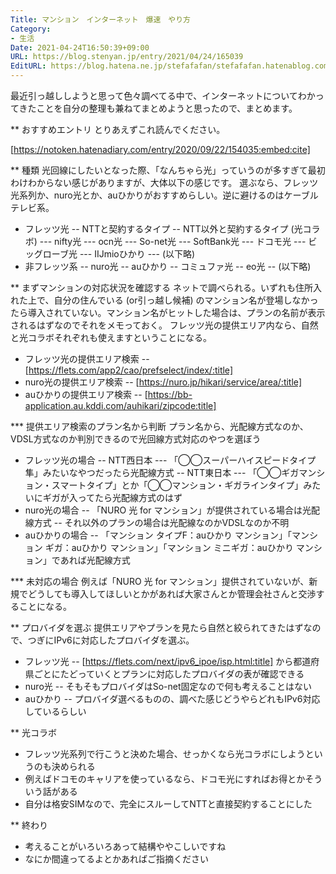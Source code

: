 ```yaml
---
Title: マンション　インターネット　爆速　やり方
Category:
- 生活
Date: 2021-04-24T16:50:39+09:00
URL: https://blog.stenyan.jp/entry/2021/04/24/165039
EditURL: https://blog.hatena.ne.jp/stefafafan/stefafafan.hatenablog.com/atom/entry/26006613720101671
---
```


最近引っ越ししようと思って色々調べてる中で、インターネットについてわかってきたことを自分の整理も兼ねてまとめようと思ったので、まとめます。

** おすすめエントリ
とりあえずこれ読んでください。

[https://notoken.hatenadiary.com/entry/2020/09/22/154035:embed:cite]

** 種類
光回線にしたいとなった際、「なんちゃら光」っていうのが多すぎて最初わけわからない感じがありますが、大体以下の感じです。
選ぶなら、フレッツ光系列か、nuro光とか、auひかりがおすすめらしい。逆に避けるのはケーブルテレビ系。

- フレッツ光
-- NTTと契約するタイプ
-- NTT以外と契約するタイプ (光コラボ)
--- nifty光
--- ocn光
--- So-net光
--- SoftBank光
--- ドコモ光
--- ビッグローブ光
--- IIJmioひかり
--- (以下略)
- 非フレッツ系
-- nuro光
-- auひかり
-- コミュファ光
-- eo光
-- (以下略)

** まずマンションの対応状況を確認する
ネットで調べられる。いずれも住所入れた上で、自分の住んでいる (or引っ越し候補) のマンション名が登場しなかったら導入されていない。マンション名がヒットした場合は、プランの名前が表示されるはずなのでそれをメモっておく。
フレッツ光の提供エリア内なら、自然と光コラボそれぞれも使えますということになる。

- フレッツ光の提供エリア検索
-- [https://flets.com/app2/cao/prefselect/index/:title]
- nuro光の提供エリア検索
-- [https://nuro.jp/hikari/service/area/:title]
- auひかりの提供エリア検索
-- [https://bb-application.au.kddi.com/auhikari/zipcode:title]

*** 提供エリア検索のプラン名から判断
プラン名から、光配線方式なのか、VDSL方式なのか判別できるので光回線方式対応のやつを選ぼう

- フレッツ光の場合
-- NTT西日本
--- 「◯◯スーパーハイスピードタイプ隼」みたいなやつだったら光配線方式
-- NTT東日本
--- 「◯◯ギガマンション・スマートタイプ」とか「◯◯マンション・ギガラインタイプ」みたいにギガが入ってたら光配線方式のはず
- nuro光の場合
-- 「NURO 光 for マンション」が提供されている場合は光配線方式
-- それ以外のプランの場合は光配線なのかVDSLなのか不明
- auひかりの場合
-- 「マンション タイプF：auひかり マンション」「マンション ギガ：auひかり マンション」「マンション ミニギガ：auひかり マンション」であれば光配線方式

*** 未対応の場合
例えば「NURO 光 for マンション」提供されていないが、新規でどうしても導入してほしいとかがあれば大家さんとか管理会社さんと交渉することになる。

** プロバイダを選ぶ
提供エリアやプランを見たら自然と絞られてきたはずなので、つぎにIPv6に対応したプロバイダを選ぶ。

- フレッツ光
-- [https://flets.com/next/ipv6_ipoe/isp.html:title] から都道府県ごとにたどっていくとプランに対応したプロバイダの表が確認できる
- nuro光
-- そもそもプロバイダはSo-net固定なので何も考えることはない
- auひかり
-- プロバイダ選べるものの、調べた感じどうやらどれもIPv6対応しているらしい

** 光コラボ
- フレッツ光系列で行こうと決めた場合、せっかくなら光コラボにしようというのも決められる
- 例えばドコモのキャリアを使っているなら、ドコモ光にすればお得とかそういう話がある
- 自分は格安SIMなので、完全にスルーしてNTTと直接契約することにした

** 終わり
- 考えることがいろいろあって結構ややこしいですね
- なにか間違ってるよとかあればご指摘ください
